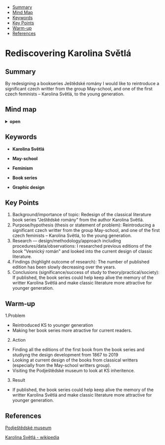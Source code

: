<!-- Table of Contents, in-page navigation -->

- [Summary](#summary)
- [Mind Map](#mind-map)
- [Keywords](#keywords)
- [Key Points](#key-points)
- [Warm-up](#warm-up)
- [References](#references)

# Rediscovering Karolina Světlá

## Summary

By redesigning a bookseries Ještědské romány I would like to reintroduce a significant czech writter from the group May-school, and one of the first czech feminists – Karolina Světlá, to the young generation. 

<!-- Disclosure widget, HTML in Markdown -->

## Mind map

<details>
  <summary><b>open</b></summary>
  <img alt="Gray box placeholder image, for position only." src="./img/mind-map.png">
</details>

## Keywords

- **Karolina Světlá**

- **May-school**

- **Feminism**

- **Book series**

- **Graphic design**

## Key Points

<!-- Key points; aim for **30–60 words** each. -->

1. Background/importance of topic: Redesign of the classical literature book series "Ještědské romány" from the author Karolina Světlá.
2. Purpose/hypothesis (thesis or statement of problem): Reintroducing a significant czech writter from the group May-school, and one of the first czech feminists – Karolina Světlá, to the young generation. 
3. Research — design/methodology/approach including procedures/data/observations: I researched previous editions of the book "Vesnický román" and looked into the current design of classic literature.
4. Findings (highlight outcome of research): The number of published edition has been slowly decreasing over the years.
5. Conclusions (significance/success of study to theory/practical/society): If published, the book series could help keep alive the memory of the writter Karolina Světlá and make classic literature more attractive for younger generation.

## Warm-up

1.Problem  
- Reintroduced KS to younger generation
- Making her book series more atractive for current readers.
 
2. Action
- Finding all the editions of the first book from the book series and studiyng the design development from 1867 to 2019
- Looking at current design of the books from classical writters (especially from the May-school writters group).
- Visiting the Podještědské museum to look at KS inheritence.

3. Result
- If published, the book series could help keep alive the memory of the writter Karolina Světlá and make classic literature more attractive for younger generation.

## References

[Podještědské museum](https://www.muzeumceskydub.cz/en)

[Karolina Světlá - wikipedia](https://en.wikipedia.org/wiki/Karolina_Sv%C4%9Btl%C3%A1)
